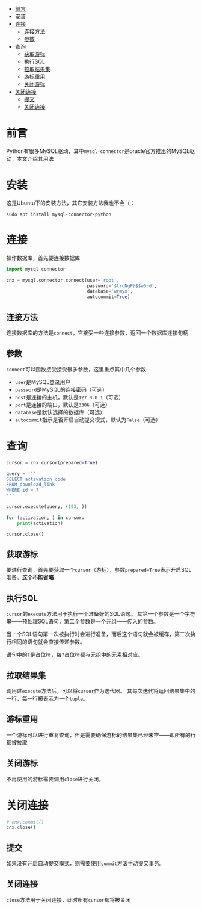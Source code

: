 <!-- TOC -->

- [前言](#%E5%89%8D%E8%A8%80)
- [安装](#%E5%AE%89%E8%A3%85)
- [连接](#%E8%BF%9E%E6%8E%A5)
    - [连接方法](#%E8%BF%9E%E6%8E%A5%E6%96%B9%E6%B3%95)
    - [参数](#%E5%8F%82%E6%95%B0)
- [查询](#%E6%9F%A5%E8%AF%A2)
    - [获取游标](#%E8%8E%B7%E5%8F%96%E6%B8%B8%E6%A0%87)
    - [执行SQL](#%E6%89%A7%E8%A1%8Csql)
    - [拉取结果集](#%E6%8B%89%E5%8F%96%E7%BB%93%E6%9E%9C%E9%9B%86)
    - [游标重用](#%E6%B8%B8%E6%A0%87%E9%87%8D%E7%94%A8)
    - [关闭游标](#%E5%85%B3%E9%97%AD%E6%B8%B8%E6%A0%87)
- [关闭连接](#%E5%85%B3%E9%97%AD%E8%BF%9E%E6%8E%A5)
    - [提交](#%E6%8F%90%E4%BA%A4)
    - [关闭连接](#%E5%85%B3%E9%97%AD%E8%BF%9E%E6%8E%A5)

<!-- /TOC -->

# 前言
Python有很多MySQL驱动，其中`mysql-connector`是oracle官方推出的MySQL驱动，本文介绍其用法

# 安装
这是Ubuntu下的安装方法，其它安装方法我也不会（：
```shell
sudo apt install mysql-connector-python
```

# 连接
操作数据库，首先要连接数据库
```py
import mysql.connector

cnx = mysql.connector.connect(user='root',
                              password='$troNgP@$$w0rd',
                              database='wrmyx',
                              autocommit=True)
```

## 连接方法
连接数据库的方法是`connect`，它接受一些连接参数，返回一个数据库连接句柄

## 参数
`connect`可以函数接受接受很多参数，这里重点其中几个参数
* `user`是MySQL登录用户
* `password`是MySQL的连接密码（可选）
* `host`是连接的主机，默认是`127.0.0.1`（可选）
* `port`是连接的端口，默认是`3306`（可选）
* `database`是默认选择的数据库（可选）
* `autocommit`指示是否开启自动提交模式，默认为`False`（可选）

# 查询
```py
cursor = cnx.cursor(prepared=True)

query = '''
SELECT activation_code
FROM download_link
WHERE id = ?
'''

cursor.execute(query, (193, ))

for (activation, ) in cursor:
    print(activation)

cursor.close()
```

## 获取游标
要进行查询，首先要获取一个`cursor`（游标），参数`prepared=True`表示开启SQL准备，**这个不能省略**

## 执行SQL
`cursor`的`execute`方法用于执行一个准备好的SQL语句。
其第一个参数是一个字符串——预处理SQL语句，第二个参数是一个元组——传入的参数。

当一个SQL语句第一次被执行时会进行准备，而后这个语句就会被缓存，第二次执行相同的语句就会直接传递参数。

语句中的`?`是占位符，每`?`占位符都与元组中的元素相对应。

## 拉取结果集
调用过`execute`方法后，可以将`cursor`作为迭代器。
其每次迭代将返回结果集中的一行，每一行被表示为一个`tuple`。

## 游标重用
一个游标可以进行重复查询，但是需要确保游标的结果集已经未空——即所有的行都被拉取

## 关闭游标
不再使用的游标需要调用`close`进行关闭。

# 关闭连接
```py
# cnx.commit()
cnx.close()
```

## 提交
如果没有开启自动提交模式，则需要使用`commit`方法手动提交事务。

## 关闭连接
`close`方法用于关闭连接，此时所有`cursor`都将被关闭